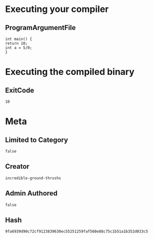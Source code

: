 # Executing your compiler

## ProgramArgumentFile

```
int main() {
return 10;
int a = 5/0;
}
```

# Executing the compiled binary

## ExitCode

```
10
```

# Meta

## Limited to Category

```
false
```

## Creator

```
incredible-ground-thrushs
```

## Admin Authored

```
false
```

## Hash

```
9fa6939d90c72cf9123839630ec55251259faf560e88c75c1b51a1b352d033c5
```

